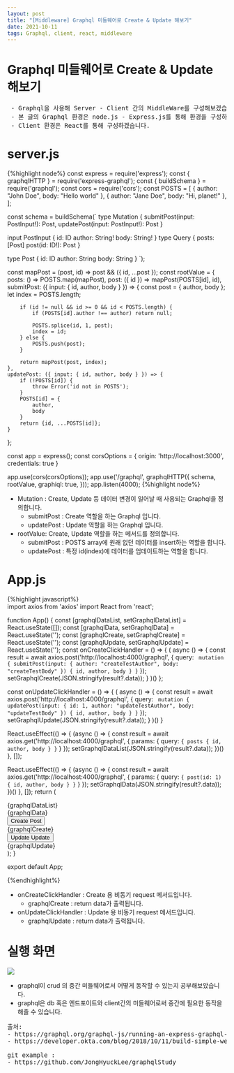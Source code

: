 ```yaml
---
layout: post
title: "[Middleware] Graphql 미들웨어로 Create & Update 해보기"
date: 2021-10-11
tags: Graphql, client, react, middleware
---
```


# Graphql 미들웨어로 Create & Update 해보기
<pre class="info-panel">
 - Graphql을 사용해 Server - Client 간의 MiddleWare를 구성해보겠습니다.
 - 본 글의 Graphql 환경은 node.js - Express.js를 통해 환경을 구성하겠습니다.
 - Client 환경은 React를 통해 구성하겠습니다.
</pre>

# server.js

{%highlight node%}
const express = require('express');
const { graphqlHTTP } = require('express-graphql');
const { buildSchema } = require('graphql');
const cors = require('cors');
const POSTS = [
    { author: "John Doe", body: "Hello world" },
    { author: "Jane Doe", body: "Hi, planet!" },
];


const schema = buildSchema(`
   type Mutation {
     submitPost(input: PostInput!): Post,
     updatePost(input: PostInput!): Post
   }
    
   input PostInput {
     id: ID
     author: String!
     body: String!
   }
   type Query {
    posts: [Post]
    post(id: ID!): Post
  }

  type Post {
    id: ID
    author: String
    body: String
  }
`);

const mapPost = (post, id) => post && ({ id, ...post });
const rootValue = {
    posts: () => POSTS.map(mapPost),
    post: ({ id }) => mapPost(POSTS[id], id),
    submitPost: ({ input: { id, author, body } }) => {
        const post = { author, body };
        let index = POSTS.length;

        if (id != null && id >= 0 && id < POSTS.length) {
            if (POSTS[id].author !== author) return null;

            POSTS.splice(id, 1, post);
            index = id;
        } else {
            POSTS.push(post);
        }

        return mapPost(post, index);
    },
    updatePost: ({ input: { id, author, body } }) => {
        if (!POSTS[id]) {
            throw Error('id not in POSTS');
        }
        POSTS[id] = {
            author,
            body
        }
        return {id, ...POSTS[id]};
    }
};

const app = express();
const corsOptions = {
    origin: 'http://localhost:3000',
    credentials: true
}

app.use(cors(corsOptions));
app.use('/graphql', graphqlHTTP({
    schema,
    rootValue,
    graphiql: true,
}));
app.listen(4000);
{%highlight node%}

- Mutation : Create, Update 등 데이터 변경이 일어날 때 사용되는 Graphql을 정의합니다.
    -  submitPost : Create 역할을 하는 Graphql 입니다.
    -  updatePost : Update 역할을 하는 Graphql 입니다.
- rootValue: Create, Update 역할을 하는 메서드를 정의합니다.
    - submitPost : POSTS array에 원래 없던 데이터를 insert하는 역할을 합니다.
    - updatePost : 특정 id(index)에 데이터를 업데이트하는 역할을 합니다.
    
# App.js    

{%highlight javascript%}    
import axios from 'axios'
import React from 'react';

function App() {
  const [graphqlDataList, setGraphqlDataList] = React.useState([]);
  const [graphqlData, setGraphqlData] = React.useState('');
  const [graphqlCreate, setGraphqlCreate] = React.useState('');
  const [graphqlUpdate, setGraphqlUpdate] = React.useState('');
  const onCreateClickHandler = () => {
    (
       async () => {
         const result = await axios.post('http://localhost:4000/graphql', {
           query: ` mutation {
                          submitPost(input: {
                            author: "createTestAuthor",
                            body: "createTestBody"
                          }) {
                            id,
                            author,
                            body
                          }
                        }`
         });
         setGraphqlCreate(JSON.stringify(result?.data));
        }
    )()
  };

  const onUpdateClickHandler = () => {
      (
          async () => {
              const result = await axios.post('http://localhost:4000/graphql', {
                  query: ` mutation {
                          updatePost(input: {
                            id: 1,
                            author: "updateTestAuthor",
                            body: "updateTestBody"
                          }) {
                            id,
                            author,
                            body
                          }
                        }`
              });
              setGraphqlUpdate(JSON.stringify(result?.data));
          }
      )()
  }

  React.useEffect(() => {
    (async () => {
      const result = await axios.get('http://localhost:4000/graphql',  {
        params: {
          query: `{
                    posts {
                            id,
                            author,
                            body
                          }
                  }`
        }
      });
      setGraphqlDataList(JSON.stringify(result?.data));
    })()
  }, []);

  React.useEffect(() => {
    (async () => {
      const result = await axios.get('http://localhost:4000/graphql',  {
        params: {
          query: `{
                    post(id: 1) {
                                  id,
                                  author,
                                  body
                    }
                  }`
        }
      });
      setGraphqlData(JSON.stringify(result?.data));
    })()
  }, []);
  return (
    <div className="App">
      <div>{graphqlDataList}</div>
      <div>{graphqlData}</div>
      <button onClick={onCreateClickHandler}>Create Post</button>
      <div>{graphqlCreate}</div>
      <button onClick={onUpdateClickHandler}>Update Update</button>
      <div>{graphqlUpdate}</div>
    </div>
  );
}

export default App;

{%endhighlight%}        

- onCreateClickHandler : Create 용 비동기 request 메서드입니다.
    - graphqlCreate : return data가 출력됩니다.
- onUpdateClickHandler : Update 용 비동기 request 메서드입니다.
    - graphqlUpdate : return data가 출력됩니다.
    
# 실행 화면    

<img src="{{site.baseurl}}/images/MiddleWare/crudGraphql.png"/>

- graphql이 crud 의 중간 미들웨어로서 어떻게 동작할 수 있는지 공부해보았습니다.
- graphql은 db 혹은 엔드포이트와 client간의 미들웨어로써 중간에 필요한 동작을 해줄 수 있습니다.

<pre class="source">
출처:
- https://graphql.org/graphql-js/running-an-express-graphql-server/
- https://developer.okta.com/blog/2018/10/11/build-simple-web-app-with-express-react-graphql

git example : 
- https://github.com/JongHyuckLee/graphqlStudy
 
</pre>    


         
    